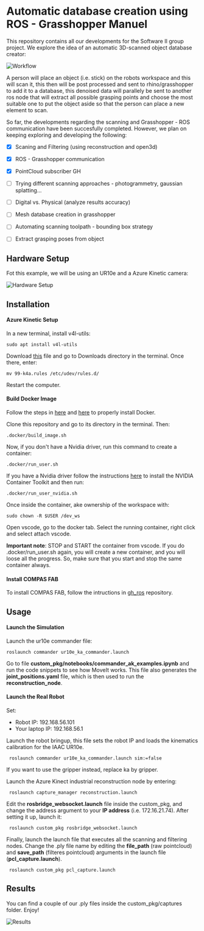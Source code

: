 
# Automatic database creation using ROS - Grasshopper Manuel

This repository contains all our developments for the Software II group project. We explore the idea of an automatic 3D-scanned object database creator: 

![Workflow](/z_images/workflow.png)

A person will place an object (i.e. stick) on the robots workspace and this will scan it, this then will be post processed  and sent to rhino/grasshopper to add it to a database, this denoised data will parallely be sent to another ros node that will extract all possible grasping points and choose the most suitable one to put the object aside so that the person can place a new element to scan.

So far, the developments regarding the scanning and Grasshopper - ROS communication have been succesfully completed. However, we plan on keeping exploring and developing the following:

- [x] Scaning and Filtering (using reconstruction and open3d)
- [x] ROS - Grasshopper communication
- [x] PointCloud subscriber GH
- [ ] Trying different scanning approaches - photogrammetry, gaussian splatting…
- [ ] Digital vs. Physical (analyze results accuracy)
- [ ] Mesh database creation in grasshopper
- [ ] Automating scanning toolpath - bounding box strategy
- [ ] Extract grasping poses from object


## Hardware Setup

Fot this example, we will be using an UR10e and a Azure Kinetic camera:

![Hardware Setup](/z_images/robot_diagram.png)

## Installation

#### Azure Kinetic Setup

In a new terminal, install v4l-utils:

  ```shell
  sudo apt install v4l-utils
  ```

Download [this](https://github.com/microsoft/Azure-Kinect-Sensor-SDK/blob/develop/scripts/99-k4a.rules) file and go to Downloads directory in the terminal. Once there, enter:

  ```shell
  mv 99-k4a.rules /etc/udev/rules.d/
  ```
Restart the computer.

#### Build Docker Image

Follow the steps in [here](https://docs.docker.com/engine/install/ubuntu/) and [here](https://docs.docker.com/engine/install/linux-postinstall/) to properly install Docker.

Clone this repository and go to its directory in the terminal. Then:

  ```shell
  .docker/build_image.sh
  ```

Now, if you don't have a Nvidia driver, run this command to create a container:

  ```shell
  .docker/run_user.sh
  ```

If you have a Nvidia driver follow the instructions [here](https://docs.nvidia.com/datacenter/cloud-native/container-toolkit/latest/install-guide.html) to install the NVIDIA Container Toolkit and then run:

  ```shell
  .docker/run_user_nvidia.sh
  ```

Once inside the container, ake ownership of the workspace with:


  ```shell
  sudo chown -R $USER /dev_ws
  ```

Open vscode, go to the docker tab. Select the running container, right click and select attach vscode.

**Important note**: STOP and START the container from vscode. If you do .docker/run_user.sh again, you will create a new container, and you will loose all the progress. So, make sure that you start and stop the same container always.

#### Install COMPAS FAB

To install COMPAS FAB, follow the intructions in [gh_ros](https://github.com/ainhoaarnaiz/gh_ros) repository.

## Usage

#### Launch the Simulation

Launch the ur10e commander file:
  ```shell
  roslaunch commander ur10e_ka_commander.launch
  ```

Go to file **custom_pkg/notebooks/commander_ak_examples.ipynb** and run the code snippets to see how MoveIt works. This file also generates the **joint_positions.yaml** file, which is then used to run the **reconstruction_node**.

 
#### Launch the Real Robot

Set:

- Robot IP: 192.168.56.101
- Your laptop IP: 192.168.56.1

Launch the robot bringup, this file sets the robot IP and loads the kinematics calibration for the IAAC UR10e.

 ```shell
  roslaunch commander ur10e_ka_commander.launch sim:=false
 ```

If you want to use the gripper instead, replace ka by gripper.

Launch the Azure Kinect industrial reconstruction node by entering:

 ```shell
  roslaunch capture_manager reconstruction.launch
 ```

Edit the **rosbridge_websocket.launch** file inside the custom_pkg, and change the address argument to your **IP address** (i.e. 172.16.21.74). After setting it up, launch it:

 ```shell
  roslaunch custom_pkg rosbridge_websocket.launch
 ```

Finally, launch the launch file that executes all the scanning and filtering nodes. Change the .ply file name by editing the **file_path** (raw pointcloud) and **save_path** (filteres pointcloud) arguments in the launch file (**pcl_capture.launch**).

 ```shell
  roslaunch custom_pkg pcl_capture.launch
 ```

## Results

You can find a couple of our .ply files inside the custom_pkg/captures folder. Enjoy!


![Results](/z_images/results.png)